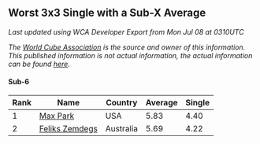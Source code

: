 ## Worst 3x3 Single with a Sub-X Average

*Last updated using WCA Developer Export from Mon Jul 08 at 0310UTC*

*The [World Cube Association](https://www.worldcubeassociation.org) is the source and owner of this information. This published information is not actual information, the actual information can be found [here](https://www.worldcubeassociation.org/results).*

#### Sub-6

|Rank|Name|Country|Average|Single|  
|--|--|--|--|--|  
|1|[Max Park](https://www.worldcubeassociation.org/persons/2012PARK03)|USA|5.83|4.40|  
|2|[Feliks Zemdegs](https://www.worldcubeassociation.org/persons/2009ZEMD01)|Australia|5.69|4.22|  
